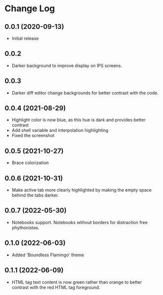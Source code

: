 # Change Log

## 0.0.1 (2020-09-13)

- Initial release

## 0.0.2

- Darker background to improve display on IPS screens.

## 0.0.3

- Darker diff editor change backgrounds for better contrast with the code.

## 0.0.4 (2021-08-29)

- Highlight color is now blue, as this hue is dark and provides better contrast
- Add shell variable and interpolation highlighting
- Fixed the screenshot

## 0.0.5 (2021-10-27)

- Brace colorization

## 0.0.6 (2021-10-31)

- Make active tab more clearly highlighted by making the empty space behind the tabs darker.

## 0.0.7 (2022-05-30)

- Notebooks support. Notebooks without borders for distraction free phythonistas.

## 0.1.0 (2022-06-03)

- Added 'Boundless Flamingo' theme

## 0.1.1 (2022-06-09)

- HTML tag text content is now green rather than orange to better contrast with the red HTML tag foreground.
